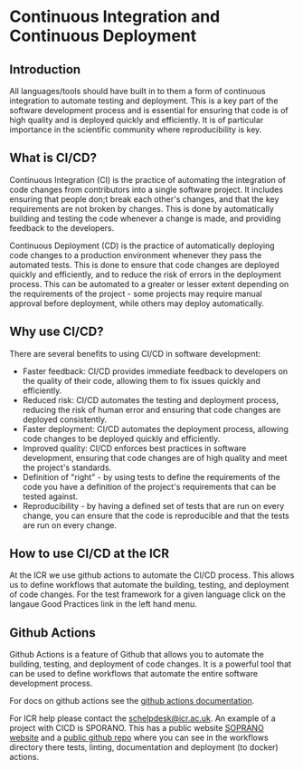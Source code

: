 # Continuous Integration and Continuous Deployment

## Introduction
All languages/tools should have built in to them a form of continuous integration to automate testing and deployment. This is a key part of the software development process and is essential for ensuring that code is of high quality and is deployed quickly and efficiently. It is of particular importance in the scientific community where reproducibility is key.

## What is CI/CD?
Continuous Integration (CI) is the practice of automating the integration of code changes from contributors into a single software project. It includes ensuring that people don;t break each other's changes, and that the key requirements are not broken by changes. This is done by automatically building and testing the code whenever a change is made, and providing feedback to the developers.

Continuous Deployment (CD) is the practice of automatically deploying code changes to a production environment whenever they pass the automated tests. This is done to ensure that code changes are deployed quickly and efficiently, and to reduce the risk of errors in the deployment process. This can be automated to a greater or lesser extent depending on the requirements of the project - some projects may require manual approval before deployment, while others may deploy automatically.

## Why use CI/CD?
There are several benefits to using CI/CD in software development:

- Faster feedback: CI/CD provides immediate feedback to developers on the quality of their code, allowing them to fix issues quickly and efficiently.
- Reduced risk: CI/CD automates the testing and deployment process, reducing the risk of human error and ensuring that code changes are deployed consistently.
- Faster deployment: CI/CD automates the deployment process, allowing code changes to be deployed quickly and efficiently.
- Improved quality: CI/CD enforces best practices in software development, ensuring that code changes are of high quality and meet the project's standards.
- Definition of "right" - by using tests to define the requirements of the code you have a definition of the project's requirements that can be tested against.
- Reproducibility - by having a defined set of tests that are run on every change, you can ensure that the code is reproducible and that the tests are run on every change.

## How to use CI/CD at the ICR
At the ICR we use github actions to automate the CI/CD process. This allows us to define workflows that automate the building, testing, and deployment of code changes. For the test framework for a given language click on the langaue Good Practices link in the left hand menu. 

## Github Actions
Github Actions is a feature of Github that allows you to automate the building, testing, and deployment of code changes. It is a powerful tool that can be used to define workflows that automate the entire software development process.

For docs on github actions see the [github actions documentation](https://docs.github.com/en/actions).

For ICR help please contact the schelpdesk@icr.ac.uk.
An example of a project with CICD is SPORANO. 
This has a public website [SOPRANO website](https://software.icr.ac.uk/app/soprano) and a [public github repo](https://github.com/instituteofcancerresearch/SOPRANO/tree/python/.github/workflows) where you can see in the workflows directory there tests, linting, documentation and deployment (to docker) actions.

